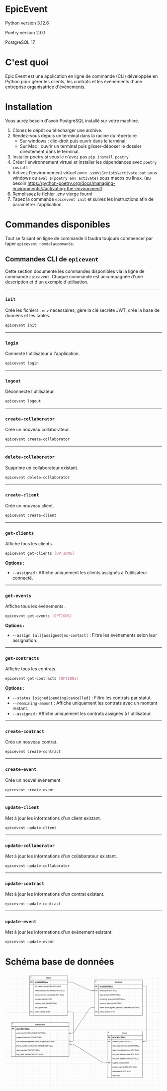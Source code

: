 # EpicEvent

Python version 3.12.6

Poetry version 2.0.1

PostgreSQL 17

# C'est quoi
Epic Event est une application en ligne de commande (CLI) développée en Python pour gérer les clients, les contrats et les événements d'une entreprise organisatrice d'événements.

# Installation
Vous aurez besoin d'avoir PostgreSQL installé sur votre machine.
1. Clonez le dépôt ou télécharger une archive.
2. Rendez-vous depuis un terminal dans la racine du répertoire
   - Sur windows : clic-droit puis ouvrir dans le terminal.
   - Sur Mac : ouvrir un terminal puis glisser-déposer le dossier directement dans le terminal.
3. Installer poetry si vous le n'avez pas ```pip install poetry```
4. Créer l'environnement virtuel et installer les dépendances avec ```poetry install```
5. Activez l'environnement virtuel avec ```.venv\Scripts\activate.bat``` sous windows ou ```eval $(poetry env activate)``` sous macos ou linux. (au besoin https://python-poetry.org/docs/managing-environments/#activating-the-environment)
6. Remplissez le fichier .env vierge fourni
7. Tapez la commande ```epicevent init``` et suivez les instructions afin de paramètrer l'application.

# Commandes disponibles
Tout se faisant en ligne de commande il faudra toujours commencer par taper ```epicevent nomdelacommande```.

## Commandes CLI de `epicevent`

Cette section documente les commandes disponibles via la ligne de commande `epicevent`. Chaque commande est accompagnée d'une description et d'un exemple d'utilisation.

---

### `init`
Crée les fichiers `.env` nécessaires, gère la clé secrète JWT, crée la base de données et les tables.

```bash
epicevent init
```

---

### `login`
Connecte l'utilisateur à l'application.

```bash
epicevent login
```

---

### `logout`
Déconnecte l'utilisateur.

```bash
epicevent logout
```

---

### `create-collaborator`
Crée un nouveau collaborateur.

```bash
epicevent create-collaborator
```

---

### `delete-collaborator`
Supprime un collaborateur existant.

```bash
epicevent delete-collaborator
```

---

### `create-client`
Crée un nouveau client.

```bash
epicevent create-client
```

---

### `get-clients`
Affiche tous les clients.

```bash
epicevent get-clients [OPTIONS]
```

**Options :**
- `--assigned` : Affiche uniquement les clients assignés à l'utilisateur connecté.

---

### `get-events`
Affiche tous les événements.

```bash
epicevent get-events [OPTIONS]
```

**Options :**
- `--assign [all|assigned|no-contact]` : Filtre les événements selon leur assignation.

---

### `get-contracts`
Affiche tous les contrats.

```bash
epicevent get-contracts [OPTIONS]
```

**Options :**
- `--status [signed|pending|cancelled]` : Filtre les contrats par statut.
- `--remaining-amount` : Affiche uniquement les contrats avec un montant restant.
- `--assigned` : Affiche uniquement les contrats assignés à l'utilisateur.

---

### `create-contract`
Crée un nouveau contrat.

```bash
epicevent create-contract
```

---

### `create-event`
Crée un nouvel événement.

```bash
epicevent create-event
```

---

### `update-client`
Met à jour les informations d'un client existant.

```bash
epicevent update-client
```

---

### `update-collaborator`
Met à jour les informations d'un collaborateur existant.

```bash
epicevent update-collaborator
```

---

### `update-contract`
Met à jour les informations d'un contrat existant.

```bash
epicevent update-contract
```

---

### `update-event`
Met à jour les informations d'un événement existant.

```bash
epicevent update-event
```


# Schéma base de données
![Database schema](assets/bdd_schema.png)
